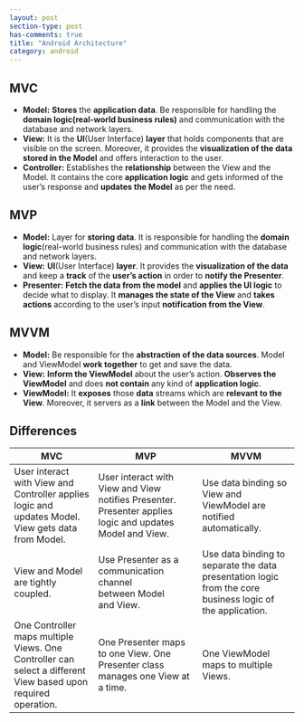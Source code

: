 ```yaml
---
layout: post
section-type: post
has-comments: true
title: "Android Architecture"
category: android
---
```


## MVC

- **Model:** **Stores** the **application data**. Be responsible for handling the **domain logic(real-world business rules)** and communication with the database and network layers.
- **View:** It is the **UI**(User Interface) **layer** that holds components that are visible on the screen. Moreover, it provides the **visualization of the data stored in the Model** and offers interaction to the user.
- **Controller:** Establishes the **relationship** between the View and the Model. It contains the core **application logic** and gets informed of the user’s response and **updates the Model** as per the need.


## MVP

- **Model:** Layer for **storing data**. It is responsible for handling the **domain logic**(real-world business rules) and communication with the database and network layers.
- **View:** **UI**(User Interface) **layer**. It provides the **visualization of the data** and keep a **track** of the **user’s action** in order to **notify the Presenter**.
- **Presenter:** **Fetch the data from the model** and **applies the UI logic** to decide what to display. It **manages the state of the View** and **takes actions** according to the user’s input **notification from the View**.


## MVVM

- **Model:** Be responsible for the **abstraction of the data sources**. Model and ViewModel **work together** to get and save the data.
- **View:** **Inform the ViewModel** about the user’s action. **Observes the ViewModel** and does **not contain** any kind of **application logic**.
- **ViewModel:** It **exposes** those **data** streams which are **relevant to the View**. Moreover, it servers as a **link** between the Model and the View.


## Differences

| MVC | MVP | MVVM |
| --- | --- | --- |
| User interact with View and Controller applies logic and updates Model. View gets data from Model. | User interact with View and View notifies Presenter. Presenter applies logic and updates Model and View. | Use data binding so View and ViewModel are notified automatically. |
| View and Model are tightly coupled. | Use Presenter as a communication channel between Model and View. | Use data binding to separate the data presentation logic from the core business logic of the application. |
| One Controller maps multiple Views. One Controller can select a different View based upon required operation. | One Presenter maps to one View. One Presenter class manages one View at a time. | One ViewModel maps to multiple Views. |